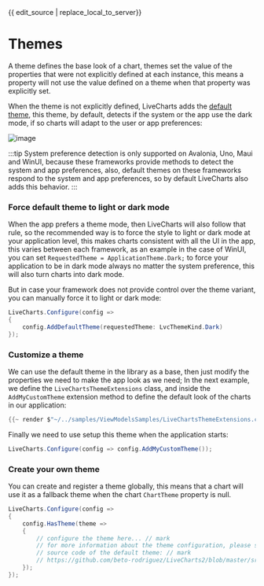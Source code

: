 <div id="edit-this-article-source">
    {{ edit_source | replace_local_to_server}}
</div>

# Themes

A theme defines the base look of a chart, themes set the value of the properties that were not explicitly defined at each instance, 
this means a property will not use the value defined on a theme when that property was explicitly set.

When the theme is not explicitly defined, LiveCharts adds the 
[default theme](https://github.com/beto-rodriguez/LiveCharts2/blob/master/src/skiasharp/LiveChartsCore.SkiaSharp/ThemesExtensions.cs), 
this theme, by default, detects if the system or the app use the dark mode, if so charts will adapt to the user or app preferences:

![image](https://raw.githubusercontent.com/beto-rodriguez/LiveCharts2/dev/docs/_assets/light-and-dark-charts.gif)

:::tip
System preference detection is only supported on Avalonia, Uno, Maui and WinUI, because these frameworks provide methods to detect the system 
and app preferences, also, default themes on these frameworks respond to the system and app preferences, so by default LiveCharts also adds this behavior.
:::

### Force default theme to light or dark mode

When the app prefers a theme mode, then LiveCharts will also follow that rule, so the recommended way is to force the style to light or dark mode
at your application level, this makes charts consistent with all the UI in the app, this varies between each framework, as an example in the case
of WinUI, you can set `RequestedTheme = ApplicationTheme.Dark;` to force your application to be in dark mode always no matter the system preference,
this will also turn charts into dark mode.

But in case your framework does not provide control over the theme variant, you can manually force it to light or dark mode:

```csharp
LiveCharts.Configure(config => 
{
    config.AddDefaultTheme(requestedTheme: LvcThemeKind.Dark)
});
```

### Customize a theme

We can use the default theme in the library as a base, then just modify the properties we need to make the app look as we need;
In the next example, we define the `LiveChartsThemeExtensions` class, and inside the `AddMyCustomTheme` extension method to define 
the default look of the charts in our application:

```csharp
{{~ render $"~/../samples/ViewModelsSamples/LiveChartsThemeExtensions.cs" ~}}
```

Finally we need to use setup this theme when the application starts:

```csharp
LiveCharts.Configure(config => config.AddMyCustomTheme());
```

### Create your own theme

You can create and register a theme globally, this means that a chart will use it as a fallback theme when the chart `ChartTheme` property is null.

```csharp
LiveCharts.Configure(config =>
{
    config.HasTheme(theme =>
    {
        // configure the theme here... // mark
        // for more information about the theme configuration, please see the // mark
        // source code of the default theme: // mark
        // https://github.com/beto-rodriguez/LiveCharts2/blob/master/src/skiasharp/LiveChartsCore.SkiaSharp/ThemesExtensions.cs
    });
});
```
